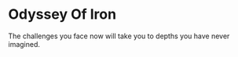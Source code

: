 Odyssey Of Iron
===============
The challenges you face now will take you to depths you have never imagined.
